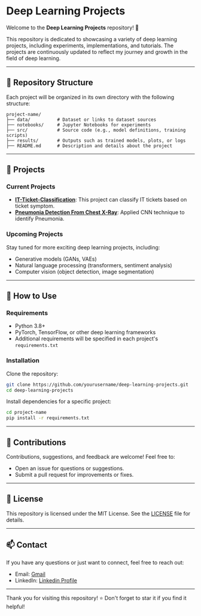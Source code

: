 # Deep Learning Projects

Welcome to the **Deep Learning Projects** repository! 🚀

This repository is dedicated to showcasing a variety of deep learning projects, including experiments, implementations, and tutorials. The projects are continuously updated to reflect my journey and growth in the field of deep learning.

---

## 📂 Repository Structure

Each project will be organized in its own directory with the following structure:

```
project-name/
├── data/          # Dataset or links to dataset sources
├── notebooks/     # Jupyter Notebooks for experiments
├── src/           # Source code (e.g., model definitions, training scripts)
├── results/       # Outputs such as trained models, plots, or logs
├── README.md      # Description and details about the project
```

---

## 📝 Projects

### Current Projects
- **[IT-Ticket-Classification](https://github.com/pradeep-kumar8/Deep-Learning/tree/main/IT-Ticket-Classifaction)**: This project can classify IT tickets based on ticket symptom.
- **[Pneumonia Detection From Chest X-Ray](https://github.com/pradeep-kumar8/Deep-Learning/tree/main/Pneumonia-Detection-from-Chest-X-rays)**: Applied CNN technique to identify Pneumonia.

### Upcoming Projects
Stay tuned for more exciting deep learning projects, including:
- Generative models (GANs, VAEs)
- Natural language processing (transformers, sentiment analysis)
- Computer vision (object detection, image segmentation)

---

## 🚀 How to Use

### Requirements
- Python 3.8+
- PyTorch, TensorFlow, or other deep learning frameworks
- Additional requirements will be specified in each project's `requirements.txt`

### Installation
Clone the repository:
```bash
git clone https://github.com/yourusername/deep-learning-projects.git
cd deep-learning-projects
```
Install dependencies for a specific project:
```bash
cd project-name
pip install -r requirements.txt
```

---

## 🤝 Contributions

Contributions, suggestions, and feedback are welcome! Feel free to:
- Open an issue for questions or suggestions.
- Submit a pull request for improvements or fixes.

---

## 📜 License

This repository is licensed under the MIT License. See the [LICENSE](LICENSE) file for details.

---

## 📫 Contact

If you have any questions or just want to connect, feel free to reach out:
- Email: [Gmail](pradeep.kumar.professionals@gmail.com)
- LinkedIn: [Linkedin Profile](https://www.linkedin.com/in/pradeep-kumar8)

---

Thank you for visiting this repository! ⭐ Don't forget to star it if you find it helpful!
